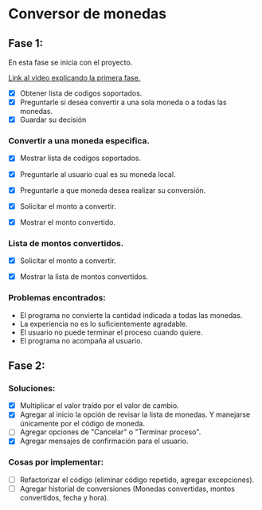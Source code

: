 # Conversor de monedas
## Fase 1:

En esta fase se inicia con el proyecto.

[Link al video explicando la primera fase.](https://youtu.be/7YED9MDmjJA)

- [x] Obtener lista de codigos soportados.
- [x] Preguntarle si desea convertir a una sola moneda o a todas las monedas.
- [x] Guardar su decisión

### Convertir a una moneda especifica.

- [x] Mostrar lista de codigos soportados.
- [x] Preguntarle al usuario cual es su moneda local.
- [x] Preguntarle a que moneda desea realizar su conversión.
- [x] Solicitar el monto a convertir.
- [x] Mostrar el monto convertido.


### Lista de montos convertidos.

- [x] Solicitar el monto a convertir.
- [x] Mostrar la lista de montos convertidos.


### Problemas encontrados:
- El programa no convierte la cantidad indicada a todas las monedas.
- La experiencia no es lo suficientemente agradable.
- El usuario no puede terminar el proceso cuando quiere.
- El programa no acompaña al usuario.

## Fase 2:
### Soluciones:
- [x] Multiplicar el valor traído por el valor de cambio.
- [X] Agregar al inicio la opción de revisar la lista de monedas. Y manejarse únicamente por el código de moneda.
- [ ] Agregar opciones de "Cancelar" o "Terminar proceso".
- [X] Agregar mensajes de confirmación para el usuario.

### Cosas por implementar:
- [ ] Refactorizar el código (eliminar código repetido, agregar excepciones).
- [ ] Agregar historial de conversiones (Monedas convertidas, montos convertidos, fecha y hora).